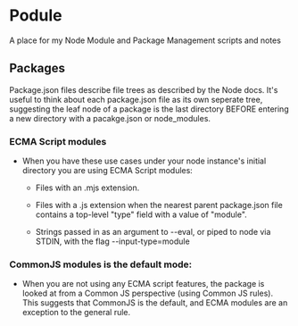 # Podule
A place for my Node Module and Package Management scripts and notes

## Packages
Package.json files describe file trees as described by the Node docs. It's useful to think about each package.json file as its own seperate tree, suggesting the leaf node of a package is the last directory BEFORE entering a new directory with a pacakge.json or node_modules.

### ECMA Script modules
- When you have these use cases under your node instance's initial directory you are using ECMA Script modules:
  - Files with an .mjs extension.

  - Files with a .js extension when the nearest parent package.json file contains a top-level "type" field with a value of "module".

  - Strings passed in as an argument to --eval, or piped to node via STDIN, with the flag --input-type=module
### CommonJS modules is the default mode:
- When you are not using any ECMA script features, the package is looked at from a Common JS perspective (using Common JS rules). This suggests that CommonJS is the default, and ECMA modules are an exception to the general rule. 
